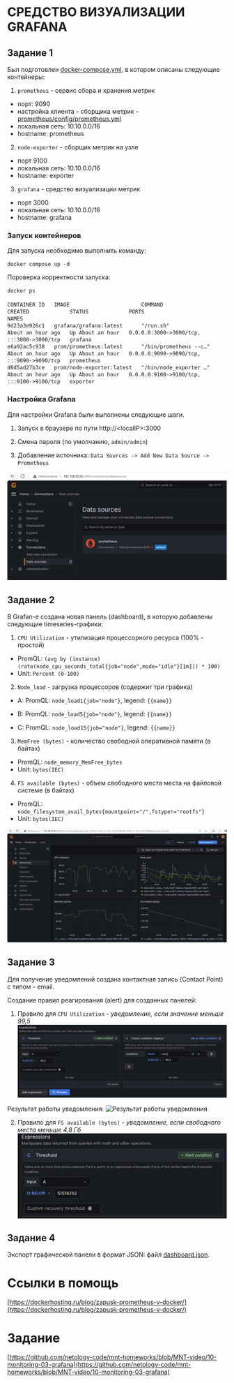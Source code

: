 # СРЕДСТВО ВИЗУАЛИЗАЦИИ GRAFANA



## Задание 1

Был подготовлен [docker-compose.yml](docker-compose.yml), в котором описаны следующие контейнеры:

1. `prometheus` - сервис сбора и хранения метрик
  - порт: 9090
  - настройка клиента - сборщика метрик - [prometheus/config/prometheus.yml](prometheus/config/prometheus.yml)
  - локальная сеть: 10.10.0.0/16
  - hostname: prometheus

2. `node-exporter` - сборщик метрик на узле
  - порт 9100
  - локальная сеть: 10.10.0.0/16
  - hostname: exporter

3. `grafana` - средство визуализации метрик
  - порт 3000
  - локальная сеть: 10.10.0.0/16
  - hostname: grafana


### Запуск контейнеров

Для запуска необходимо выполнить команду:
```
docker compose up -d
```

Пороверка корректности запуска:
```
docker ps

CONTAINER ID   IMAGE                       COMMAND                  CREATED             STATUS             PORTS                                       NAMES
9d23a3e926c1   grafana/grafana:latest      "/run.sh"                About an hour ago   Up About an hour   0.0.0.0:3000->3000/tcp, :::3000->3000/tcp   grafana
e6a92ac5c938   prom/prometheus:latest      "/bin/prometheus --c…"   About an hour ago   Up About an hour   0.0.0.0:9090->9090/tcp, :::9090->9090/tcp   prometheus
d6d5ad27b3ce   prom/node-exporter:latest   "/bin/node_exporter …"   About an hour ago   Up About an hour   0.0.0.0:9100->9100/tcp, :::9100->9100/tcp   exporter
```

### Настройка Grafana

Для настройки Grafana были выполнены следующие шаги.

1. Запуск в браузере по пути http://\<localIP\>:3000

2. Смена пароля (по умолчанию, `admin/admin`)

3. Добавление источника: `Data Sources -> Add New Data Source -> Prometheus`

![Добавление источника данных в Grafana](grafana01.png)


## Задание 2

В Grafan-е создана новая панель (dashboard), в которую добавлены следующие timeseries-графики:

1. `CPU Utilization` - утилизация процессорного ресурса (100% - простой)
  - PromQL: `(avg by (instance) (rate(node_cpu_seconds_total{job="node",mode="idle"}[1m])) * 100)`
  - Unit: `Percent (0-100)`

2. `Node_load` - загрузка процессоров (содержит три графика) 

  * A: PromQL: `node_load1{job="node"}`, legend: `{{name}}`

  * B: PromQL: `node_load5{job="node"}`, legend: `{{name}}`

  * C: PromQL: `node_load15{job="node"}`, legend: `{{name}}`

3. `MemFree (bytes)` - количество свободной оперативной памяти (в байтах)
  - PromQL: `node_memory_MemFree_bytes`
  - Unit: `bytes(IEC)`

4. `FS available (bytes)` - объем свободного места места на файловой системе (в байтах)
  - PromQL: `node_filesystem_avail_bytes{mountpoint="/",fstype!="rootfs"}`
  - Unit: `bytes(IEC)`

![Графическая панель в Grafana](grafana02.png)


## Задание 3

Для получение уведомлений создана контактная запись (Contact Point) с типом - email.


Создание правил реагирования (alert) для созданных панелей:

1. Правило для `CPU Utilization` - _уведомление, если значение меньше 99,5_
![Уведомление для CPU Utilization](grafana_alert_cpu.png)

Результат работы уведомления:
![Результат работы уведомления](grafana_alert_cpu_result.png.png)


2. Правило для `FS available (bytes)` - _уведомление, если свободного места меньше 4,8 Гб_
![Уведомление для FS](grafana_alert_fs.png)


## Задание 4

Экспорт графической панели в формат JSON: файл [dashboard.json](dashboard.json).


# Ссылки в помощь

[https://dockerhosting.ru/blog/zapusk-prometheus-v-docker/](https://dockerhosting.ru/blog/zapusk-prometheus-v-docker/)



# Задание

[https://github.com/netology-code/mnt-homeworks/blob/MNT-video/10-monitoring-03-grafana](https://github.com/netology-code/mnt-homeworks/blob/MNT-video/10-monitoring-03-grafana)

